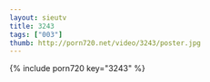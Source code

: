 ```yaml
--- 
layout: sieutv
title: 3243
tags: ["003"]
thumb: http://porn720.net/video/3243/poster.jpg
---
```

{% include porn720 key="3243" %} 
